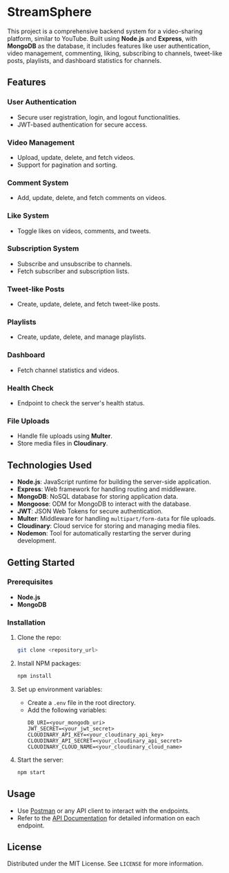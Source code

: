# StreamSphere

This project is a comprehensive backend system for a video-sharing platform, similar to YouTube. Built using **Node.js** and **Express**, with **MongoDB** as the database, it includes features like user authentication, video management, commenting, liking, subscribing to channels, tweet-like posts, playlists, and dashboard statistics for channels.

## Features

### User Authentication
- Secure user registration, login, and logout functionalities.
- JWT-based authentication for secure access.

### Video Management
- Upload, update, delete, and fetch videos.
- Support for pagination and sorting.

### Comment System
- Add, update, delete, and fetch comments on videos.

### Like System
- Toggle likes on videos, comments, and tweets.

### Subscription System
- Subscribe and unsubscribe to channels.
- Fetch subscriber and subscription lists.

### Tweet-like Posts
- Create, update, delete, and fetch tweet-like posts.

### Playlists
- Create, update, delete, and manage playlists.

### Dashboard
- Fetch channel statistics and videos.

### Health Check
- Endpoint to check the server's health status.

### File Uploads
- Handle file uploads using **Multer**.
- Store media files in **Cloudinary**.

## Technologies Used

- **Node.js**: JavaScript runtime for building the server-side application.
- **Express**: Web framework for handling routing and middleware.
- **MongoDB**: NoSQL database for storing application data.
- **Mongoose**: ODM for MongoDB to interact with the database.
- **JWT**: JSON Web Tokens for secure authentication.
- **Multer**: Middleware for handling `multipart/form-data` for file uploads.
- **Cloudinary**: Cloud service for storing and managing media files.
- **Nodemon**: Tool for automatically restarting the server during development.

## Getting Started

### Prerequisites

- **Node.js**
- **MongoDB**

### Installation

1. Clone the repo:
   ```bash
   git clone <repository_url>
   ```

2. Install NPM packages:
   ```bash
   npm install
   ```

3. Set up environment variables:
   - Create a `.env` file in the root directory.
   - Add the following variables:
     ```env
     DB_URI=<your_mongodb_uri>
     JWT_SECRET=<your_jwt_secret>
     CLOUDINARY_API_KEY=<your_cloudinary_api_key>
     CLOUDINARY_API_SECRET=<your_cloudinary_api_secret>
     CLOUDINARY_CLOUD_NAME=<your_cloudinary_cloud_name>
     ```

4. Start the server:
   ```bash
   npm start
   ```

## Usage

- Use [Postman](https://god.gw.postman.com/run-collection/37280139-b9c55eee-2130-4339-a2c0-7bc8c98cb0fe?action=collection%2Ffork&source=rip_markdown&collection-url=entityId%3D37280139-b9c55eee-2130-4339-a2c0-7bc8c98cb0fe%26entityType%3Dcollection%26workspaceId%3Dfa0b2ecd-5e0d-48c8-b248-d9faa593ad80) or any API client to interact with the endpoints.
- Refer to the [API Documentation](#) for detailed information on each endpoint.

## License

Distributed under the MIT License. See `LICENSE` for more information.
